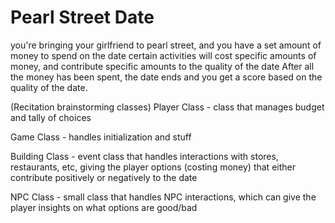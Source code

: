 # Pearl Street Date

you're bringing your girlfriend to pearl street, and you have a set amount of money to spend on the date
certain activities will cost specific amounts of money, and contribute specific amounts to the quality of the date
After all the money has been spent, the date ends and you get a score based on the quality of the date.

(Recitation brainstorming classes)
Player Class - class that manages budget and tally of choices


Game Class - handles initialization and stuff


Building Class - event class that handles interactions with stores, restaurants, etc, giving the player options (costing money) that either contribute positively or negatively to the date


NPC Class - small class that handles NPC interactions, which can give the player insights on what options are good/bad
